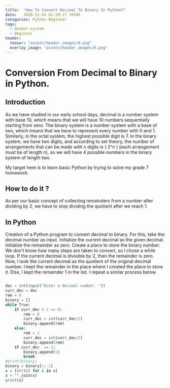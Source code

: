 ```yaml
---
title:  "How To Convert Decimal To Binary In Python?"
date:   2020-12-15 01:29:17 +0545
categories: Python-Beginner
tags:
  - Number-system
  - Beginner
header:
  teaser: "assets/header_images/8.png"
  overlay_image: "assets/header_images/6.png"
---
```

# Conversion From Decimal to Binary in Python.

## Introduction
As we have studied in our early school days, decimal is a number system with base 10, which means that we will have 10 numbers sequentially starting from zero. The binary system is a number system with a base of two, which means that we have to represent every number with 0 and 1. Similarly, in the octal system, the highest possible digit is 7. In the binary system, we have two digits, and according to set theory, the number of arrangements that can be made with n digits is \( 2^n \) (each arrangement must be of length n), so we will have 4 possible numbers in the binary system of length two.

My target here is to learn basic Python by trying to solve my grade 7 homework.


## How to do it ? 
As per our basic concept of collecting remainders from a number after dividing by 2, we have to stop dividing the quotient after we reach 1.

## In Python 



Creation of a Python program to convert decimal to binary.
For this, take the decimal number as input. Initialize the current decimal as the given decimal. Initialize the remainder as zero. Create a place to store the binary number. We don't know how many steps are taken to convert, so I chose a while loop. If the current decimal is divisible by 2, then the remainder is zero. Now, I took the current decimal as the quotient of the original decimal number. I kept the remainder in the place where I created the place to store it. Else, I kept the remainder 1 in the list. I repeat a similar process below. 

```python 

dec = int(input("Enter a decimal number. "))
curr_dec = dec
rem = 0
binary = []
while True:
    if curr_dec % 2 == 0:
        rem = 0
        curr_dec = int(curr_dec/2)
        binary.append(rem)
    else:
        rem = 1
        curr_dec = int(curr_dec/2)
        binary.append(rem)
    if curr_dec  == 1:
        binary.append(1)
        break
#print(binary)
binary = binary[::-1]
x = [str(i) for i in x]
x = "".join(x)
print(x) 
```
